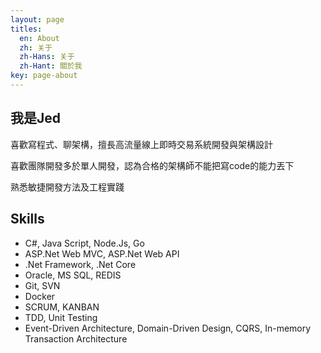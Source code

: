 ```yaml
---
layout: page
titles:
  en: About
  zh: 关于
  zh-Hans: 关于
  zh-Hant: 關於我
key: page-about
---
```

## 我是Jed

喜歡寫程式、聊架構，擅長高流量線上即時交易系統開發與架構設計

喜歡團隊開發多於單人開發，認為合格的架構師不能把寫code的能力丟下

熟悉敏捷開發方法及工程實踐

## Skills

- C#, Java Script, Node.Js, Go
- ASP.Net Web MVC, ASP.Net Web API
- .Net Framework, .Net Core
- Oracle, MS SQL, REDIS
- Git, SVN
- Docker
- SCRUM, KANBAN
- TDD, Unit Testing
- Event-Driven Architecture, Domain-Driven Design, CQRS, In-memory Transaction Architecture